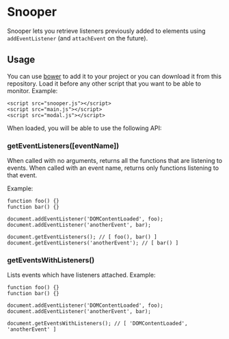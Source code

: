 Snooper
=======

Snooper lets you retrieve listeners previously added to elements using `addEventListener` (and `attachEvent` on the future).

Usage
-----

You can use [bower](http://bower.io) to add it to your project or you can download it from this repository. Load it before any other script that you want to be able to monitor. Example:

	<script src="snooper.js"></script>
	<script src="main.js"></script>
	<script src="modal.js"></script>

When loaded, you will be able to use the following API:

### getEventListeners([eventName])

When called with no arguments, returns all the functions that are listening to events. When called with an event name, returns only functions listening to that event.

Example:

	function foo() {}
	function bar() {}

	document.addEventListener('DOMContentLoaded', foo);
	document.addEventListener('anotherEvent', bar);

	document.getEventListeners(); // [ foo(), bar() ]
	document.getEventListeners('anotherEvent'); // [ bar() ]

### getEventsWithListeners()

Lists events which have listeners attached. Example:

	function foo() {}
	function bar() {}

	document.addEventListener('DOMContentLoaded', foo);
	document.addEventListener('anotherEvent', bar);

	document.getEventsWithListeners(); // [ 'DOMContentLoaded', 'anotherEvent' ]
